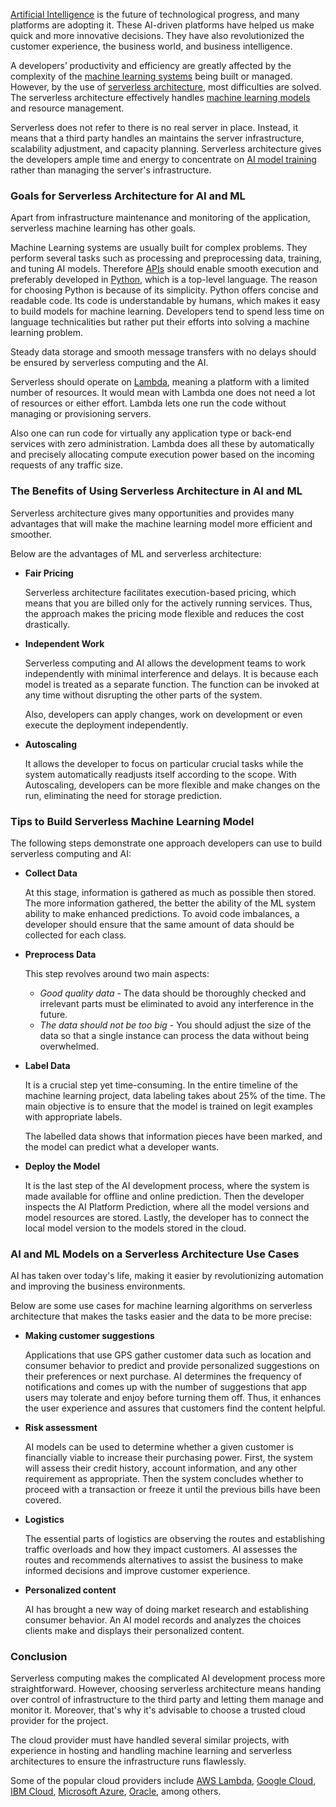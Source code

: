 [Artificial Intelligence](https://builtin.com/artificial-intelligence) is the future of technological progress, and many platforms are adopting it. These AI-driven platforms have helped us make quick and more innovative decisions. They have also revolutionized the customer experience, the business world, and business intelligence.

A developers’ productivity and efficiency are greatly affected by the complexity of the [machine learning systems](https://www.sciencedirect.com/topics/computer-science/machine-learning-system) being built or managed. However, by the use of [serverless architecture](https://martinfowler.com/articles/serverless.html), most difficulties are solved. The serverless architecture effectively handles [machine learning models](https://developer.ibm.com/technologies/artificial-intelligence/articles/cc-models-machine-learning/) and resource management.

Serverless does not refer to there is no real server in place. Instead, it means that a third party handles an maintains the server infrastructure, scalability adjustment, and capacity planning. Serverless architecture gives the developers ample time and energy to concentrate on [AI model training](https://insidebigdata.com/2018/10/08/ai-training-work/) rather than managing the server's infrastructure.

### Goals for Serverless Architecture for AI and ML
Apart from infrastructure maintenance and monitoring of the application, serverless machine learning has other goals.

Machine Learning systems are usually built for complex problems. They perform several tasks such as processing and preprocessing data, training, and tuning AI models. Therefore [APIs](https://www.mulesoft.com/resources/api/what-is-an-api) should enable smooth execution and preferably developed in [Python](https://realpython.com/tutorials/machine-learning/), which is a top-level language. The reason for choosing Python is because of its simplicity. 
Python offers concise and readable code. Its code is understandable by humans, which makes it easy to build models for machine learning.
Developers tend to spend less time on language technicalities but rather put their efforts into solving a machine learning problem.

Steady data storage and smooth message transfers with no delays should be ensured by serverless computing and the AI.

Serverless should operate on [Lambda](https://www.serverless.com/aws-lambda), meaning a platform with a limited number of resources. It would mean with Lambda one does not need a lot of resources or either effort. Lambda lets one run the code without managing or provisioning servers.

Also one can run code for virtually any application type or back-end services with zero administration. Lambda does all these by automatically and precisely allocating compute execution power based on the incoming requests of any traffic size.

### The Benefits of Using Serverless Architecture in AI and ML
Serverless architecture gives many opportunities and provides many advantages that will make the machine learning model more efficient and smoother.

Below are the advantages of ML and serverless architecture:

- **Fair Pricing**

  Serverless architecture facilitates execution-based pricing, which means that you are billed only for the actively running services. Thus, the approach makes the pricing mode flexible and reduces the cost drastically.

- **Independent Work**

  Serverless computing and AI allows the development teams to work independently with minimal interference and delays. It is because each model is treated as a separate function. The function can be invoked at any time without disrupting the other parts of the system.

  Also, developers can apply changes, work on development or even execute the deployment independently.

- **Autoscaling**

  It allows the developer to focus on particular crucial tasks while the system automatically readjusts itself according to the scope. With Autoscaling, developers can be more flexible and make changes on the run, eliminating the need for storage prediction.

### Tips to Build Serverless Machine Learning Model

The following steps demonstrate one approach developers can use to build serverless computing and AI:

- **Collect Data**

  At this stage, information is gathered as much as possible then stored. The more information gathered, the better the ability of the ML system ability to make enhanced predictions. To avoid code imbalances, a developer should ensure that the same amount of data should be collected for each class.

- **Preprocess Data**

  This step revolves around two main aspects:

  -  *Good quality data* - The data should be thoroughly checked and irrelevant parts must be eliminated to avoid any interference in the future.
  -  *The data should not be too big* - You should adjust the size of the data so that a single instance can process the data without being overwhelmed.

- **Label Data**

  It is a crucial step yet time-consuming. In the entire timeline of the machine learning project, data labeling takes about 25% of the time. The main objective is to ensure that the model is trained on legit examples with appropriate labels.

  The labelled data shows that information pieces have been marked, and the model can predict what a developer wants.

- **Deploy the Model**

  It is the last step of the AI development process, where the system is made available for offline and online prediction. Then the developer inspects the AI Platform Prediction, where all the model versions and model resources are stored. Lastly, the developer has to connect the local model version to the models stored in the cloud.

### AI and ML Models on a Serverless Architecture Use Cases
AI has taken over today's life, making it easier by revolutionizing automation and improving the business environments.

Below are some use cases for machine learning algorithms on serverless architecture that makes the tasks easier and the data to be more precise:

- **Making customer suggestions**

  Applications that use GPS gather customer data such as location and consumer behavior to predict and provide personalized suggestions on their preferences or next purchase. AI determines the frequency of notifications and comes up with the number of suggestions that app users may tolerate and enjoy before turning them off. Thus, it enhances the user experience and assures that customers find the content helpful.

- **Risk assessment**

  AI models can be used to determine whether a given customer is financially viable to increase their purchasing power. First, the system will assess their credit history, account information, and any other requirement as appropriate. Then the system concludes whether to proceed with a transaction or freeze it until the previous bills have been covered.

- **Logistics**

  The essential parts of logistics are observing the routes and establishing traffic overloads and how they impact customers. AI assesses the routes and recommends alternatives to assist the business to make informed decisions and improve customer experience.

- **Personalized content**

  AI has brought a new way of doing market research and establishing consumer behavior. An AI model records and analyzes the choices clients make and displays their personalized content.

### Conclusion
Serverless computing makes the complicated AI development process more straightforward. However, choosing serverless architecture means handing over control of infrastructure to the third party and letting them manage and monitor it. Moreover, that's why it's advisable to choose a trusted cloud provider for the project.

The cloud provider must have handled several similar projects, with experience in hosting and handling machine learning and serverless architectures to ensure the infrastructure runs flawlessly.

Some of the popular cloud providers include [AWS Lambda](https://aws.amazon.com/lambda/), [Google Cloud](https://cloud.google.com/functions/), [IBM Cloud](https://www.ibm.com/cloud), [Microsoft Azure](https://azure.microsoft.com/en-us/), [Oracle](https://www.oracle.com/cloud/), among others.